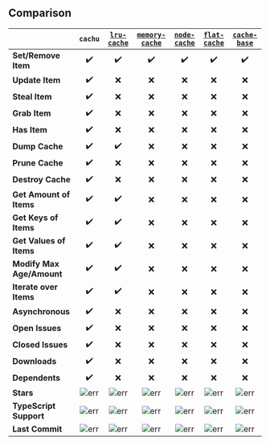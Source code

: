 ## Comparison

| | `cachu` | [`lru-cache`](https://npm.im/lru-cache) | [`memory-cache`](https://npm.im/memory-cache) | [`node-cache`](https://npm.im/node-cache) | [`flat-cache`](https://npm.im/flat-cache) | [`cache-base`](https://npm.im/cache-base)
| :--- | :----: | :----: | :----: | :----: | :----: | :----: |
| **Set/Remove Item**  | ✔️ | ✔️ | ✔️ | ✔️ | ✔️ | ✔️ |
| **Update Item** | ✔️ | ❌ | ❌ | ❌ | ❌ | ❌ |
| **Steal Item** | ✔️ | ❌ | ❌ | ❌ | ❌ | ❌ |
| **Grab Item** | ✔️ | ❌ | ❌ | ❌ | ❌ | ❌ |
| **Has Item** | ✔️ | ❌ | ❌ | ❌ | ❌ | ❌ |
| **Dump Cache** | ✔️ | ✔️ | ❌ | ❌ | ❌ | ❌ |
| **Prune Cache** | ✔️ | ❌ | ❌ | ❌ | ❌ | ❌ |
| **Destroy Cache** | ✔️ | ❌ | ❌ | ❌ | ❌ | ❌ |
| **Get Amount of Items** | ✔️ | ✔️ | ❌ | ❌ | ❌ | ❌ |
| **Get Keys of Items** | ✔️ | ✔️ | ❌ | ❌ | ❌ | ❌ |
| **Get Values of Items** | ✔️ | ✔️ | ❌ | ❌ | ❌ | ❌ |
| **Modify Max Age/Amount** | ✔️ | ✔️ | ❌ | ❌ | ❌ | ❌ |
| **Iterate over Items** | ✔️ | ✔️ | ❌ | ❌ | ❌ | ❌ |
| **Asynchronous** | ✔️ | ❌ | ❌ | ❌ | ❌ | ❌ |
| **Open Issues** | ✔️ | ❌ | ❌ | ❌ | ❌ | ❌ |
| **Closed Issues** | ✔️ | ❌ | ❌ | ❌ | ❌ | ❌ |
| **Downloads** | ✔️ | ❌ | ❌ | ❌ | ❌ | ❌ |
| **Dependents** | ✔️ | ❌ | ❌ | ❌ | ❌ | ❌ |
| **Stars** | ![err](https://badgen.net/github/stars/azurydev/cachu?color=yellow&label) | ![err](https://badgen.net/github/stars/isaacs/node-lru-cache?color=yellow&label) | ![err](https://badgen.net/github/stars/ptarjan/node-cache?color=yellow&label) | ![err](https://badgen.net/github/stars/node-cache/node-cache?color=yellow&label) | ![err](https://badgen.net/github/stars/royriojas/flat-cache?color=yellow&label) | ![err](https://badgen.net/github/stars/jonschlinkert/cache-base?color=yellow&label) |
| **TypeScript Support** | ![err](https://badgen.net/badge/t/included/blue?label) | ![err](https://badgen.net/badge/t/addon/cyan?label) | ![err](https://badgen.net/badge/t/addon/cyan?label) | ![err](https://badgen.net/badge/t/included/blue?label) | ![err](https://badgen.net/badge/t/addon/cyan?label) | ![err](https://badgen.net/badge/t/none/grey?label) |
| **Last Commit** | ![err](https://badgen.net/github/last-commit/azurydev/cachu?color=grey&label) | ![err](https://badgen.net/github/last-commit/isaacs/node-lru-cache?color=grey&label) | ![err](https://badgen.net/github/last-commit/ptarjan/node-cache?color=grey&label) | ![err](https://badgen.net/github/last-commit/node-cache/node-cache?color=grey&label) | ![err](https://badgen.net/github/last-commit/royriojas/flat-cache?color=grey&label) | ![err](https://badgen.net/github/last-commit/jonschlinkert/cache-base?color=grey&label) |
